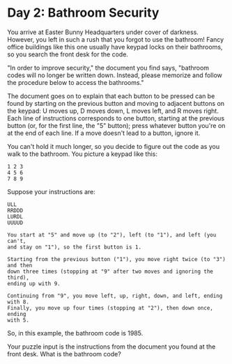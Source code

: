 # Day 2: Bathroom Security

You arrive at Easter Bunny Headquarters under cover of darkness. However, you
left in such a rush that you forgot to use the bathroom! Fancy office buildings
like this one usually have keypad locks on their bathrooms, so you search the
front desk for the code.

"In order to improve security," the document you find says, "bathroom codes will
no longer be written down. Instead, please memorize and follow the procedure
below to access the bathrooms."

The document goes on to explain that each button to be pressed can be found by
starting on the previous button and moving to adjacent buttons on the keypad: U
moves up, D moves down, L moves left, and R moves right. Each line of
instructions corresponds to one button, starting at the previous button (or, for
the first line, the "5" button); press whatever button you're on at the end of
each line. If a move doesn't lead to a button, ignore it.

You can't hold it much longer, so you decide to figure out the code as you walk
to the bathroom. You picture a keypad like this:

```
1 2 3
4 5 6
7 8 9
```

Suppose your instructions are:

```
ULL
RRDDD
LURDL
UUUUD
```

    You start at "5" and move up (to "2"), left (to "1"), and left (you can't,
    and stay on "1"), so the first button is 1.

    Starting from the previous button ("1"), you move right twice (to "3") and then
    down three times (stopping at "9" after two moves and ignoring the third),
    ending up with 9.

    Continuing from "9", you move left, up, right, down, and left, ending with 8.
    Finally, you move up four times (stopping at "2"), then down once, ending
    with 5.

So, in this example, the bathroom code is 1985.

Your puzzle input is the instructions from the document you found at the front
desk. What is the bathroom code?
